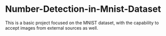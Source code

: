 # Number-Detection-in-Mnist-Dataset
This is a basic project focused on the MNIST dataset, with the capability to accept images from external sources as well.
